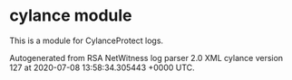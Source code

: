 # cylance module

This is a module for CylanceProtect logs.

Autogenerated from RSA NetWitness log parser 2.0 XML cylance version 127
at 2020-07-08 13:58:34.305443 +0000 UTC.

